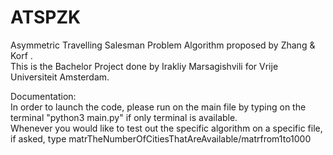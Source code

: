 # ATSPZK
Asymmetric Travelling Salesman Problem Algorithm proposed by Zhang &amp; Korf . <br>
This is the Bachelor Project done by Irakliy Marsagishvili for Vrije Universiteit Amsterdam. 

Documentation: <br>
In order to launch the code, please run on the main file by typing on the terminal "python3 main.py" if only terminal is available. <br>
Whenever you would like to test out the specific algorithm on a specific file, if asked, type matrTheNumberOfCitiesThatAreAvailable/matrfrom1to1000
